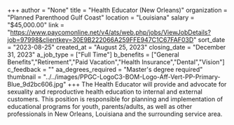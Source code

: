 +++
author = "None"
title = "Health Educator (New Orleans)"
organization = "Planned Parenthood Gulf Coast"
location = "Louisiana"
salary = "$45,000.00"
link = "https://www.paycomonline.net/v4/ats/web.php/jobs/ViewJobDetails?job=97998&clientkey=30E9B222066A259FFE947C1C67FAF03D"
sort_date = "2023-08-25"
created_at = "August 25, 2023"
closing_date = "December 31, 2023"
a_job_type = ["Full Time"]
b_benefits = ["General Benefits","Retirement","Paid Vacation","Health Insurance","Dental","Vision"]
c_feedback = ""
aa_degrees_required = "Master's degree required"
thumbnail = "../../images/PPGC-LogoC3-BOM-Logo-Aff-Vert-PP-Primary-Blue_9d2bc606.jpg"
+++
The Health Educator will provide and advocate for sexuality and reproductive health education to internal and external customers. This position is responsible for planning and implementation of educational programs for youth, parents/adults, as well as other professionals in New Orleans, Louisiana and the surrounding service area.